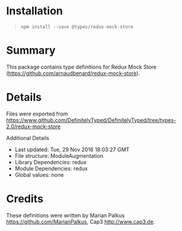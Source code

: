 # Installation
> `npm install --save @types/redux-mock-store`

# Summary
This package contains type definitions for Redux Mock Store (https://github.com/arnaudbenard/redux-mock-store).

# Details
Files were exported from https://www.github.com/DefinitelyTyped/DefinitelyTyped/tree/types-2.0/redux-mock-store

Additional Details
 * Last updated: Tue, 29 Nov 2016 18:03:27 GMT
 * File structure: ModuleAugmentation
 * Library Dependencies: redux
 * Module Dependencies: redux
 * Global values: none

# Credits
These definitions were written by Marian Palkus <https://github.com/MarianPalkus>, Cap3 <http://www.cap3.de>.
